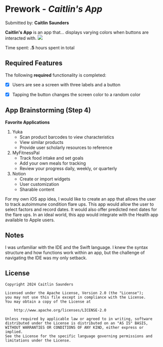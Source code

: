 # Prework - *Caitlin's App*

Submitted by: **Caitlin Saunders**

**Caitlin's App** is an app that... displays varying colors when buttons are interacted with. 
![](https://i.imgur.com/pcA3fpS.mp4.gif)

Time spent: **.5** hours spent in total

## Required Features

The following **required** functionality is completed:

- [x] Users are see a screen with three labels and a button
- [x] Tapping the button changes the screen color to a random color
 

## App Brainstorming (Step 4)

**Favorite Applications**
1. Yuka
    - Scan product barcodes to view characteristics
    - View similar products 
    - Provide user scholarly resources to reference
2. MyFitnessPal
    - Track food intake and set goals
    - Add your own meals for tracking
    - Review your progress daily, weekly, or quarterly
3. Notion
    - Create or import widgets
    - User customization
    - Sharable content 
    
For my own iOS app idea, I would like to create an app that allows the user to track autoimmune condition flare ups. This app would allow the user to select factors and record dates. It would also offer predicted next dates for the flare ups. In an ideal world, this app would integrate with the Health app available to Apple users.

## Notes

I was unfamiliar with the IDE and the Swift language. I knew the syntax structure and how functions work within an app, but the challenge of navigating the IDE was my only setback. 

## License

    Copyright 2024 Caitlin Saunders

    Licensed under the Apache License, Version 2.0 (the "License");
    you may not use this file except in compliance with the License.
    You may obtain a copy of the License at

        http://www.apache.org/licenses/LICENSE-2.0

    Unless required by applicable law or agreed to in writing, software
    distributed under the License is distributed on an "AS IS" BASIS,
    WITHOUT WARRANTIES OR CONDITIONS OF ANY KIND, either express or implied.
    See the License for the specific language governing permissions and
    limitations under the License. 
